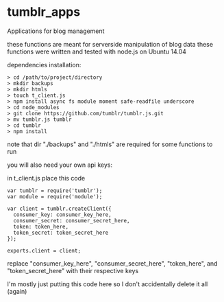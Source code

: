 # tumblr_apps
Applications for blog management

these functions are meant for serverside manipulation of blog data
these functions were written and tested with node.js on Ubuntu 14.04

dependencies installation:
```
> cd /path/to/project/directory
> mkdir backups
> mkdir htmls
> touch t_client.js
> npm install async fs module moment safe-readfile underscore
> cd node_modules
> git clone https://github.com/tumblr/tumblr.js.git
> mv tumblr.js tumblr
> cd tumblr
> npm install
```

note that dir "./backups" and "./htmls" are required for some functions to run

you will also need your own api keys:

in t_client.js place this code
```
var tumblr = require('tumblr');
var module = require('module');

var client = tumblr.createClient({
  consumer_key: consumer_key_here,
  consumer_secret: consumer_secret_here,
  token: token_here,
  token_secret: token_secret_here
});

exports.client = client;
```
replace "consumer_key_here", "consumer_secret_here", "token_here", and "token_secret_here" with their respective keys

I'm mostly just putting this code here so I don't accidentally delete it all (again)
